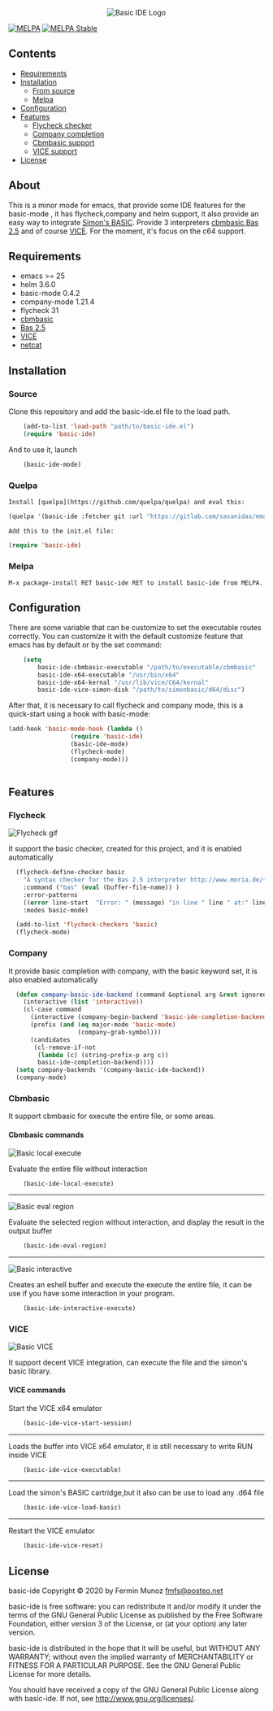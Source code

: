 <p align="center">
  <img src="https://gitlab.com/sasanidas/emacs-c64-basic-ide/-/raw/master/examples/basic-ide-logo.png" alt="Basic IDE Logo"/>
</p>

[![MELPA](https://melpa.org/packages/basic-ide-badge.svg)](https://melpa.org/#/basic-ide)
[![MELPA Stable](https://stable.melpa.org/packages/basic-ide-badge.svg?x=1)](https://stable.melpa.org/#/dumb-jump)

## Contents
- [Requirements](#requirements)
- [Installation](#installation)
  - [From source](#source)
  - [Melpa](#melpa)
- [Configuration](#configuration)
- [Features](#features)
  - [Flycheck checker](#flycheck)
  - [Company completion](#company)
  - [Cbmbasic support](#cbmbasic)
  - [VICE support](#vice)
- [License](#license)

## About
This is a minor mode for emacs, that provide some IDE features for the basic-mode , it has flycheck,company and helm support,
it also provide an easy way to integrate [Simon's BASIC](https://en.wikipedia.org/wiki/Simons%27_BASIC).
Provide 3 interpreters [cbmbasic](https://github.com/mist64/cbmbasic),[Bas 2.5](http://www.moria.de/~michael/bas/) and of course [VICE](https://vice-emu.sourceforge.io/).
For the moment, it's focus on the c64 support.


## Requirements

- emacs >= 25
- helm 3.6.0
- basic-mode 0.4.2
- company-mode 1.21.4
- flycheck 31
- [cbmbasic](https://github.com/mist64/cbmbasic)
- [Bas 2.5](http://www.moria.de/~michael/bas/)
- [VICE](https://vice-emu.sourceforge.io/)
- [netcat](https://en.wikipedia.org/wiki/Netcat)

## Installation

### Source
Clone this repository and add the basic-ide.el file to the load path.

``` lisp
	(add-to-list 'load-path "path/to/basic-ide.el")
	(require 'basic-ide)
``` 
And to use it, launch

``` lisp
	(basic-ide-mode)
``` 



### Quelpa
	Install [quelpa](https://github.com/quelpa/quelpa) and eval this:

``` lisp
(quelpa '(basic-ide :fetcher git :url "https://gitlab.com/sasanidas/emacs-c64-basic-ide.git"))
``` 
	Add this to the init.el file:

``` lisp
(require 'basic-ide)
``` 


### Melpa

	M-x package-install RET basic-ide RET to install basic-ide from MELPA.
  


## Configuration
There are some variable that can be customize to set the executable routes correctly.
You can customize it with the default customize feature that emacs has by default or
by the set command:

``` lisp
	(setq 
		basic-ide-cbmbasic-executable "/path/to/executable/cbmbasic"
		basic-ide-x64-executable "/usr/bin/x64"
		basic-ide-x64-kernal "/usr/lib/vice/C64/kernal"
		basic-ide-vice-simon-disk "/path/to/simonbasic/d64/disc")
``` 

After that, it is necessary to call flycheck and company mode, this is a quick-start using a hook with basic-mode:


``` lisp
(add-hook 'basic-mode-hook (lambda ()
			     (require 'basic-ide)
			     (basic-ide-mode)
			     (flycheck-mode)
			     (company-mode)))
	
``` 

## Features
### Flycheck
![Flycheck gif](https://gitlab.com/sasanidas/emacs-c64-basic-ide/-/raw/master/examples/basic-flycheck.gif "Flycheck gif")


It support the basic checker, created for this project, and it is enabled automatically 

``` lisp
  (flycheck-define-checker basic
    "A syntax checker for the Bas 2.5 interpreter http://www.moria.de/~michael/bas/"
    :command ("bas" (eval (buffer-file-name)) )
    :error-patterns
    ((error line-start  "Error: " (message) "in line " line " at:" line-end))
    :modes basic-mode)

  (add-to-list 'flycheck-checkers 'basic)
  (flycheck-mode)
``` 

### Company
It provide basic completion with company, with the basic keyword set, it is also enabled automatically

``` lisp
  (defun company-basic-ide-backend (command &optional arg &rest ignored)
    (interactive (list 'interactive))
    (cl-case command
      (interactive (company-begin-backend 'basic-ide-completion-backend))
      (prefix (and (eq major-mode 'basic-mode)
                   (company-grab-symbol)))
      (candidates
       (cl-remove-if-not
        (lambda (c) (string-prefix-p arg c))
        basic-ide-completion-backend))))
  (setq company-backends '(company-basic-ide-backend))
  (company-mode)
``` 

### Cbmbasic
It support cbmbasic for execute the entire file, or some areas.

#### Cbmbasic commands

![Basic local execute](https://gitlab.com/sasanidas/emacs-c64-basic-ide/-/raw/master/examples/basic-local-execute.gif "Local execute gif")


Evaluate the entire file without interaction

``` lisp
	(basic-ide-local-execute)
``` 

---
![Basic eval region](https://gitlab.com/sasanidas/emacs-c64-basic-ide/-/raw/master/examples/basic-eval-region.gif "Basic region evaluation gif")


Evaluate the selected region without interaction, and display the result in the output buffer

``` lisp
	(basic-ide-eval-region)
``` 

---
![Basic interactive](examples/basic-interactive.gif "Basic intreactive gif")


Creates an eshell buffer and execute the execute the entire file, it can be use if you have some interaction in your program. 

``` lisp
	(basic-ide-interactive-execute)
``` 

### VICE
![Basic VICE](examples/basic-vice.gif "Basic VICE gif")

It support decent VICE integration, can execute the file and the simon's basic library.

#### VICE commands
Start the VICE x64 emulator

``` lisp
	(basic-ide-vice-start-session)
``` 

---
Loads the buffer into VICE x64 emulator, it is still necessary to write RUN inside VICE

``` lisp
	(basic-ide-vice-executable)
``` 

---
Load the simon's BASIC cartridge,but it also can be use to load any .d64 file

``` lisp
	(basic-ide-vice-load-basic)
``` 

---
Restart the VICE emulator

``` lisp
	(basic-ide-vice-reset)
``` 



## License
basic-ide Copyright © 2020 by Fermin Munoz <fmfs@posteo.net>

basic-ide is free software: you can redistribute it and/or modify
it under the terms of the GNU General Public License as published by
the Free Software Foundation, either version 3 of the License, or
(at your option) any later version.

basic-ide is distributed in the hope that it will be useful,
but WITHOUT ANY WARRANTY; without even the implied warranty of
MERCHANTABILITY or FITNESS FOR A PARTICULAR PURPOSE.  See the
GNU General Public License for more details.

You should have received a copy of the GNU General Public License
along with basic-ide.  If not, see <http://www.gnu.org/licenses/>.
